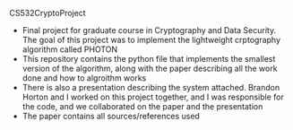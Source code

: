 CS532CryptoProject
- Final project for graduate course in Cryptography and Data Security. The goal of this project was to implement the lightweight crptography algorithm called PHOTON
- This repository contains the python file that implements the smallest version of the algorithm, along with the paper describing all the work done and how to algroithm works
- There is also a presentation describing the system attached. Brandon Horton and I worked on this project together, and I was responsible for the code, and we collaborated on the paper and the presentation
- The paper contains all sources/references used
